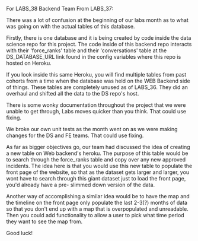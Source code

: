 For LABS_38 Backend Team From LABS_37:

There was a lot of confusion at the beginning of our labs month as to what was going on with the actual tables of this database.

Firstly, there is one database and it is being created by code inside the data science repo for this project. The code inside of this backend repo interacts with their 'force_ranks' table and their 'conversations' table at the DS_DATABASE_URL link found in the config variables where this repo is hosted on Heroku.

If you look inside this same Heroku, you will find multiple tables from past cohorts from a time when the database was held on the WEB Backend side of things. These tables are completely unused as of LABS_36. They did an overhaul and shifted all the data to the DS repo's host.

There is some wonky documentation throughout the project that we were unable to get through, Labs moves quicker than you think.
That could use fixing.

We broke our own unit tests as the month went on as we were making changes for the DS and FE teams.
That could use fixing.

As far as bigger objectives go, our team had discussed the idea of creating a new table on Web backend's heroku.
The purpose of this table would be to search through the force_ranks table and copy over any new approved incidents.
The idea here is that you would use this new table to populate the front page of the website, so that as the dataset gets
larger and larger, you wont have to search through this giant dataset just to load the front page, you'd already have a pre-
slimmed down version of the data.

Another way of accomplishing a similar idea would be to have the map and the timeline on the front page only populate the last 2-3(?) months of data so that you don't end up with a map that is overpopulated and unreadable. Then you could add functionality to allow a user to pick what time period they want to see the map from.

Good luck!